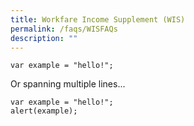 ```yaml
---
title: Workfare Income Supplement (WIS)
permalink: /faqs/WISFAQs
description: ""
---
```



`var example = "hello!";`

Or spanning multiple lines...

```
var example = "hello!";
alert(example);
```
